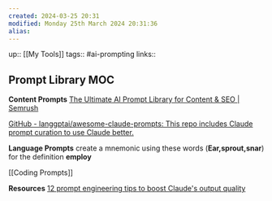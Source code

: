 ```yaml
---
created: 2024-03-25 20:31
modified: Monday 25th March 2024 20:31:36
alias:
---
```

up::  [[My Tools]]
tags:: #ai-prompting
links::
## Prompt Library MOC

**Content Prompts**
[The Ultimate AI Prompt Library for Content & SEO | Semrush](https://www.semrush.com/goodcontent/ai-prompt-library/)

[GitHub - langgptai/awesome-claude-prompts: This repo includes Claude prompt curation to use Claude better.](https://github.com/langgptai/awesome-claude-prompts)


**Language Prompts**
create a mnemonic using these words (**Ear,sprout,snar**) for the definition **employ**


[[Coding Prompts]]



**Resources**
[12 prompt engineering tips to boost Claude's output quality](https://www.vellum.ai/blog/prompt-engineering-tips-for-claude)
